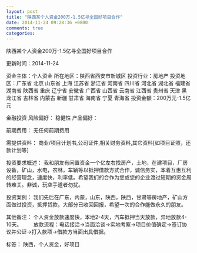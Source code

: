 ```yaml
---
layout: post
title: "陕西某个人资金200万-1.5亿寻全国好项目合作"
date: 2014-11-24 09:28:36 +0800
comments: true
categories: 
---
```

陕西某个人资金200万-1.5亿寻全国好项目合作



更新时间：2014-11-24

资金主体：个人资金
所在地区：陕西省西安市新城区
投资行业：房地产
投资地区：广东省 北京 山东省 上海 江苏省 浙江省 河南省 四川省 河北省 湖北省 福建省 湖南省 陕西省 重庆 辽宁省 安徽省 广西省 山西省 云南省 江西省 贵州省 天津 黑龙江省 吉林省 内蒙古 新疆 甘肃省 海南省 宁夏 青海省
投资金额：200万元-1.5亿元

金融投资
风险偏好：
                            稳健性 
                                                                                产品偏好：

前期费用：
无任何前期费用

需提供资料：
商业/项目计划书,公司证件,相关财务资料,其它资料[如项目证照，还款计划等]

投资要求概述：
我和朋友有闲置资金一个亿左右找房产，土地，在建项目，厂房设备，矿山，水电，农林，车辆等以抵押借款方式合作，诚信务实，本着互惠互利的经营理念，速度快，利率低。希望我们的合作为您或您的企业渡过短期的资金周转难关。非诚，玩空手道者勿扰。

投资案例：
我们先后在广东，内蒙，山东，陕西，陕西，甘肃等房地产，矿山方面做过投资，抵押贷款，大部分已收回回报，希望一次的合作能做永久的朋友。

其他备注：
个人资金放款速度快，本地2-4天，汽车抵押当天放款，异地放款4-10天。
　　放款流程：电话接洽→当面洽谈→实地考察→项目价值确定→签订协议并公证→打入款项→借款方当面出具借据。

标签：
陕西，个人资金，好项目

